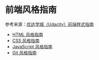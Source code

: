 # 前端风格指南
参考来源：[优达学城（Udacity）前端样式指南](https://github.com/udacity/frontend-nanodegree-styleguide-zh)

- [HTML 风格指南](./HTML.md)
- [CSS 风格指南](./css.md)
- [JavaScript 风格指南](./javascript.md)
- [Git 风格指南](./git.md)


